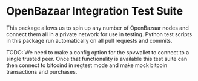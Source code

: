 # OpenBazaar Integration Test Suite

This package allows us to spin up any number of OpenBazaar nodes and connect them all in a private network for use in testing. Python test scripts in this package run automatically on all pull requests and commits.

TODO: We need to make a config option for the spvwallet to connect to a single trusted peer. Once that functionality is available this test suite can then connect to bitcoind in regtest mode and make mock bitcoin transactions and purchases.
